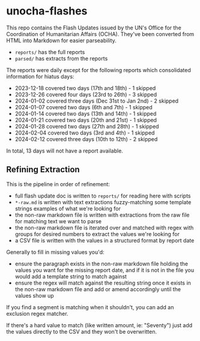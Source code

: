 # unocha-flashes

This repo contains the Flash Updates issued by the UN's Office for the Coordination of Humanitarian Affairs (OCHA). They've been converted from HTML into Markdown for easier parseability.

- `reports/` has the full reports
- `parsed/` has extracts from the reports

The reports were daily except for the following reports which consolidated information for hiatus days:

- 2023-12-18 covered two days (17th and 18th) - 1 skipped
- 2023-12-26 covered four days (23rd to 26th) - 3 skipped
- 2024-01-02 covered three days (Dec 31st to Jan 2nd) - 2 skipped
- 2024-01-07 covered two days (6th and 7th) - 1 skipped
- 2024-01-14 covered two days (13th and 14th) - 1 skipped
- 2024-01-21 covered two days (20th and 21st) - 1 skipped
- 2024-01-28 covered two days (27th and 28th) - 1 skipped
- 2024-02-04 covered two days (3rd and 4th) - 1 skipped
- 2024-02-12 covered three days (10th to 12th) - 2 skipped

In total, 13 days will not have a report available.

## Refining Extraction

This is the pipeline in order of refinement:

- full flash update doc is written to `reports/` for reading here with scripts
- `*-raw.md` is written with text extractions fuzzy-matching some template strings examples of what we're looking for
- the non-raw markdown file is written with extractions from the raw file for matching text we want to parse
- the non-raw markdown file is iterated over and matched with regex with groups for desired numbers to extract the values we're looking for
- a CSV file is written with the values in a structured format by report date

Generally to fill in missing values you'd:

- ensure the paragraph exists in the non-raw markdown file holding the values you want for the missing report date, and if it is not in the file you would add a template string to match against
- ensure the regex will match against the resulting string once it exists in the non-raw markdown file and add or amend accordingly until the values show up

If you find a segment is matching when it shouldn't, you can add an exclusion regex matcher.

If there's a hard value to match (like written amount, ie: "Seventy") just add the values directly to the CSV and they won't be overwritten.
